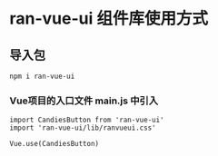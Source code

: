 # ran-vue-ui 组件库使用方式

## 导入包
```
npm i ran-vue-ui
```

### Vue项目的入口文件 main.js 中引入
```
import CandiesButton from 'ran-vue-ui'
import 'ran-vue-ui/lib/ranvueui.css'

Vue.use(CandiesButton)
```

